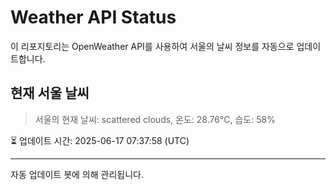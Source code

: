 
# Weather API Status

이 리포지토리는 OpenWeather API를 사용하여 서울의 날씨 정보를 자동으로 업데이트합니다.

## 현재 서울 날씨
> 서울의 현재 날씨: scattered clouds, 온도: 28.76°C, 습도: 58%

⏳ 업데이트 시간: 2025-06-17 07:37:58 (UTC)

---
자동 업데이트 봇에 의해 관리됩니다.
